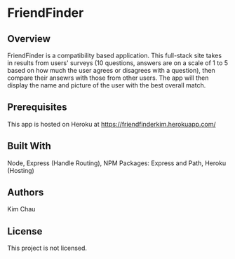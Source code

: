 # FriendFinder

## Overview
FriendFinder is a compatibility based application. This full-stack site takes in results from users' surveys (10 questions, answers are on a scale of 1 to 5 based on how much the user agrees or disagrees with a question), then compare their ansewrs with those from other users. The app will then display the name and picture of the user with the best overall match.

## Prerequisites
This app is hosted on Heroku at https://friendfinderkim.herokuapp.com/

## Built With
Node, Express (Handle Routing), NPM Packages: Express and Path, Heroku (Hosting)

## Authors
Kim Chau

## License
This project is not licensed.
